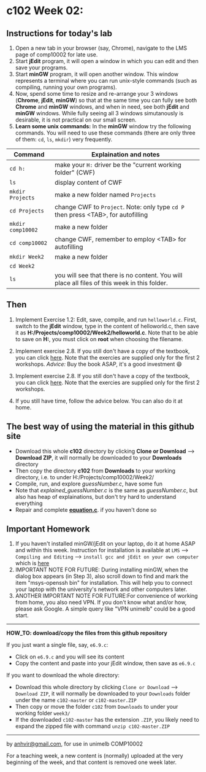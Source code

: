  c102 Week 02:
=======

Instructions for today's lab
----------------------------
1. Open a new tab in your browser (say, Chrome), navigate to the LMS page of comp10002 for late use.
1. Start **jEdit** program, it will open a window in which you can edit and then save your programs. 
1. Start **minGW** program, it will open another window. This window represents a terminal where you can run unix-style commands (such as compiling, running your own programs).  
1. Now, spend some time to resize and re-arrange your 3 windows (**Chrome**, **jEdit**, **minGW**) so that at the same time you can fully see both **Chrome** and **minGW** windows, and when in need, see both **jEdit** and **minGW** windows. While fully seeing all 3 windows simutanously is desirable, it is not practical on our small screen. 
1. **Learn some unix commands:** In the **minGW** window try the following commands. You will need to use these commands (there are only three of them: `cd`, `ls`, `mkdir`) very frequently. 


Command          | Explaination and notes
---------------- | ------------
`cd h:` | make your `H:` driver be the "current working folder" (CWF)
`ls`    | display content of CWF
`mkdir Projects` | make a new folder named `Projects`
`cd Projects` | change CWF to `Project`. Note: only type `cd P` then press \<TAB\>, for autofilling
`mkdir comp10002` | make a new folder
`cd comp10002` | change CWF, remember to employ \<TAB\> for autofilling
`mkdir Week2`  | make a new folder 
`cd Week2`     |
`ls`           | you will see that there is no content. You will place all files of this week in this folder.

Then
----
1. Implement Exercise 1.2: Edit, save, compile, and run `helloworld.c`. First, switch to the **jEdit** window, type in the content of helloworld.c, then save it as **H:/Projects/comp10002/Week2/helloworld.c**. Note that to be able to save on **H:**, you must click on **root** when choosing the filename. 
1. Implement exercise 2.8. If you still don't have a copy of the textbook, you can click [here](https://people.eng.unimelb.edu.au/ammoffat/teaching/10002/e/e02-08.tiff). Note that the exercies are supplied only for the first 
2 workshops.
*Advice:* Buy the book ASAP, it's a good investment :smile: 

1. Implement exercise 2.8. If you still don't have a copy of the textbook, you can click [here](https://people.eng.unimelb.edu.au/ammoffat/teaching/10002/e/e02-08.tiff). Note that the exercies are supplied only for the first 
2 workshops.

1. If you still have time, follow the advice below. You can also do it at home.


The best way of using the material in this github site
--------------------------------------------------
  * Download this whole **c102** directory by clicking **Clone or Download** --> **Download ZIP**, it will normally be downloaded to your **Downloads** directory
  * Then copy the directory **c102** from **Downloads** to your working directory, i.e. to under H:/Projects/comp10002/Week2/
  * Compile, run, and explore *guessNumber.c*, have some fun
  * Note that *explained_guessNumber.c* is the same as *guessNumber.c*, but also has heap of explainations, but don't try hard to understand everything 
  * Repair and complete [**equation.c**](./equation.c). if you haven't done so 

Important Homework
-----------------
1. If you haven't installed minGW/jEdit on your laptop, do it at home ASAP and within this week. Instruction for installation is available at `LMS` --> `Compiling and Editing` --> `install gcc and jEdit on your own computer` which is [here](https://app.lms.unimelb.edu.au/webapps/blackboard/content/listContentEditable.jsp?content_id=_7226561_1&course_id=_391850_1&mode=reset) 
1. IMPORTANT NOTE FOR FUTURE: During installing minGW, when the dialog box appears (in Step 3), also scroll down to find and mark the item "msys-openssh bin" for installation. This will help you to connect your laptop with the university's network and other computers later.
1. ANOTHER IMPORTANT NOTE FOR FUTURE:For convenience of working from home, you also need VPN. If you don't know what and/or how, please ask Google. A simple query like "VPN unimelb" could be a good start.



---------------------------------------------------------
**HOW_TO: download/copy the files from this github repository**

If you just want a single file, say, `e6.9.c`:
  * Click on `e6.9.c` and you will see its content 
  * Copy the content and paste into your jEdit window, then save as `e6.9.c` 

If you want to download the whole directory:
  * Download this whole directory by clicking `Clone or Download` --> `Download ZIP`, it will normally be downloaded to your `Downloads` folder under the name `c102-master` or `c102-master.ZIP`
  * Then copy or move the folder `c102` from `Downloads` to under your working folder `week3/`
  * If the downloaded `c102-master` has the extension `.ZIP`, you likely need to expand the zipped file with command `unzip c102-master.ZIP`



-------------------------------------------------------------
by anhvir@gmail.com, for use in unimelb COMP10002

For a teaching week, a new content is (normally) uploaded at the very beginning of the week, and that content is removed one week later.
